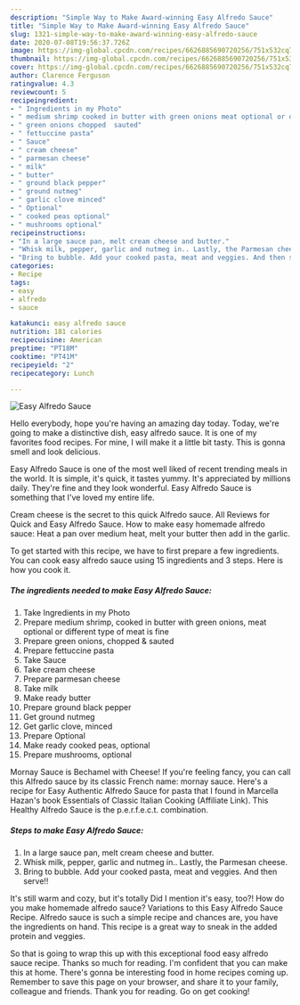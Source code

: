 ```yaml
---
description: "Simple Way to Make Award-winning Easy Alfredo Sauce"
title: "Simple Way to Make Award-winning Easy Alfredo Sauce"
slug: 1321-simple-way-to-make-award-winning-easy-alfredo-sauce
date: 2020-07-08T19:56:37.726Z
image: https://img-global.cpcdn.com/recipes/6626885690720256/751x532cq70/easy-alfredo-sauce-recipe-main-photo.jpg
thumbnail: https://img-global.cpcdn.com/recipes/6626885690720256/751x532cq70/easy-alfredo-sauce-recipe-main-photo.jpg
cover: https://img-global.cpcdn.com/recipes/6626885690720256/751x532cq70/easy-alfredo-sauce-recipe-main-photo.jpg
author: Clarence Ferguson
ratingvalue: 4.3
reviewcount: 5
recipeingredient:
- " Ingredients in my Photo"
- " medium shrimp cooked in butter with green onions meat optional or different type of meat is fine"
- " green onions chopped  sauted"
- " fettuccine pasta"
- " Sauce"
- " cream cheese"
- " parmesan cheese"
- " milk"
- " butter"
- " ground black pepper"
- " ground nutmeg"
- " garlic clove minced"
- " Optional"
- " cooked peas optional"
- " mushrooms optional"
recipeinstructions:
- "In a large sauce pan, melt cream cheese and butter."
- "Whisk milk, pepper, garlic and nutmeg in.. Lastly, the Parmesan cheese."
- "Bring to bubble. Add your cooked pasta, meat and veggies. And then serve!!"
categories:
- Recipe
tags:
- easy
- alfredo
- sauce

katakunci: easy alfredo sauce 
nutrition: 181 calories
recipecuisine: American
preptime: "PT18M"
cooktime: "PT41M"
recipeyield: "2"
recipecategory: Lunch

---
```



![Easy Alfredo Sauce](https://img-global.cpcdn.com/recipes/6626885690720256/751x532cq70/easy-alfredo-sauce-recipe-main-photo.jpg)

Hello everybody, hope you're having an amazing day today. Today, we're going to make a distinctive dish, easy alfredo sauce. It is one of my favorites food recipes. For mine, I will make it a little bit tasty. This is gonna smell and look delicious.

Easy Alfredo Sauce is one of the most well liked of recent trending meals in the world. It is simple, it's quick, it tastes yummy. It's appreciated by millions daily. They're fine and they look wonderful. Easy Alfredo Sauce is something that I've loved my entire life.

Cream cheese is the secret to this quick Alfredo sauce. All Reviews for Quick and Easy Alfredo Sauce. How to make easy homemade alfredo sauce: Heat a pan over medium heat, melt your butter then add in the garlic.


To get started with this recipe, we have to first prepare a few ingredients. You can cook easy alfredo sauce using 15 ingredients and 3 steps. Here is how you cook it.

<!--inarticleads1-->

##### The ingredients needed to make Easy Alfredo Sauce:

1. Take  Ingredients in my Photo
1. Prepare  medium shrimp, cooked in butter with green onions, meat optional or different type of meat is fine
1. Prepare  green onions, chopped &amp; sauted
1. Prepare  fettuccine pasta
1. Take  Sauce
1. Take  cream cheese
1. Prepare  parmesan cheese
1. Take  milk
1. Make ready  butter
1. Prepare  ground black pepper
1. Get  ground nutmeg
1. Get  garlic clove, minced
1. Prepare  Optional
1. Make ready  cooked peas, optional
1. Prepare  mushrooms, optional


Mornay Sauce is Bechamel with Cheese! If you&#39;re feeling fancy, you can call this Alfredo sauce by its classic French name: mornay sauce. Here&#39;s a recipe for Easy Authentic Alfredo Sauce for pasta that I found in Marcella Hazan&#39;s book Essentials of Classic Italian Cooking (Affiliate Link). This Healthy Alfredo Sauce is the p.e.r.f.e.c.t. combination. 

<!--inarticleads2-->

##### Steps to make Easy Alfredo Sauce:

1. In a large sauce pan, melt cream cheese and butter.
1. Whisk milk, pepper, garlic and nutmeg in.. Lastly, the Parmesan cheese.
1. Bring to bubble. Add your cooked pasta, meat and veggies. And then serve!!


It&#39;s still warm and cozy, but it&#39;s totally Did I mention it&#39;s easy, too?! How do you make homemade alfredo sauce? Variations to this Easy Alfredo Sauce Recipe. Alfredo sauce is such a simple recipe and chances are, you have the ingredients on hand. This recipe is a great way to sneak in the added protein and veggies. 

So that is going to wrap this up with this exceptional food easy alfredo sauce recipe. Thanks so much for reading. I'm confident that you can make this at home. There's gonna be interesting food in home recipes coming up. Remember to save this page on your browser, and share it to your family, colleague and friends. Thank you for reading. Go on get cooking!
